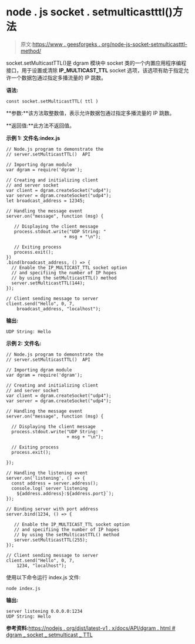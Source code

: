 # node . js socket . setmulticastttl()方法

> 原文:[https://www . geesforgeks . org/node-js-socket-setmulticastttl-method/](https://www.geeksforgeeks.org/node-js-socket-setmulticastttl-method/)

socket.setMulticastTTL()是 dgram 模块中 socket 类的一个内置应用程序编程接口，用于设置或清除 **IP_MULTICAST_TTL** socket 选项，该选项有助于指定允许一个数据包通过指定多播流量的 IP 跳数。

**语法:**

```
const socket.setMulticastTTL( ttl )
```

**参数:**该方法取整数值，表示允许数据包通过指定多播流量的 IP 跳数。

**返回值:**此方法不返回值。

**示例 1:** **文件名:index.js**

```
// Node.js program to demonstrate the
// server.setMulticastTTL()  API

// Importing dgram module
var dgram = require('dgram');

// Creating and initializing client 
// and server socket
var client = dgram.createSocket("udp4");
var server = dgram.createSocket("udp4");
let broadcast_address = 12345;

// Handling the message event
server.on("message", function (msg) {

   // Displaying the client message
   process.stdout.write("UDP String: "
                      + msg + "\n");

   // Exiting process
   process.exit();
})
.bind(broadcast_address, () => {
  // Enable the IP_MULTICAST_TTL socket option 
  // and specifiing the number of IP hopes
  // by using the setMulticastTTL() method
  server.setMulticastTTL(144);
});

// Client sending message to server
client.send("Hello", 0, 7,
    broadcast_address, "localhost");
```

**输出:**

```
UDP String: Hello
```

**示例 2:** **文件名:**

```
// Node.js program to demonstrate the
// server.setMulticastTTL()  API

// Importing dgram module
var dgram = require('dgram');

// Creating and initializing client
// and server socket
var client = dgram.createSocket("udp4");
var server = dgram.createSocket("udp4");

// Handling the message event
server.on("message", function (msg) {

  // Displaying the client message
  process.stdout.write("UDP String: "
                       + msg + "\n");

  // Exiting process
  process.exit();

});

// Handling the listening event
server.on('listening', () => {
  const address = server.address();
  console.log(`server listening 
    ${address.address}:${address.port}`);
});

// Binding server with port address
server.bind(1234, () => {

   // Enable the IP_MULTICAST_TTL socket option 
   // and specifiing the number of IP hopes
   // by using the setMulticastTTL() method
   server.setMulticastTTL(255);
});

// Client sending message to server
client.send("Hello", 0, 7, 
    1234, "localhost");
```

使用以下命令运行 index.js 文件:

```
node index.js
```

**输出:**

```
server listening 0.0.0.0:1234
UDP String: Hello
```

**参考资料:**[https://nodejs . org/dist/latest-v1 . x/docs/API/dgram . html # dgram _ socket _ setmulticast _ TTL](https://nodejs.org/dist/latest-v12.x/docs/api/dgram.html#dgram_socket_setmulticastttl_ttl)